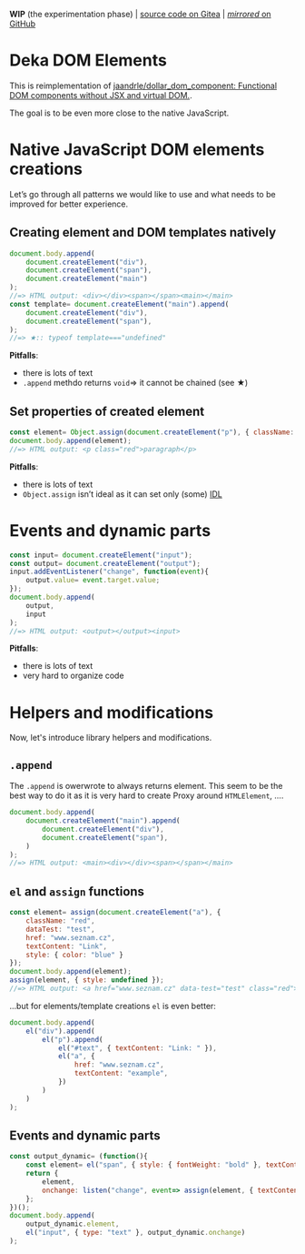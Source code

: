 **WIP** (the experimentation phase) | [source code on Gitea](https://gitea.jaandrle.cz/jaandrle/deka-dom-el) | [*mirrored* on GitHub](https://github.com/jaandrle/deka-dom-el)

# Deka DOM Elements
This is reimplementation of [jaandrle/dollar_dom_component: Functional DOM components without JSX and virtual DOM.](https://github.com/jaandrle/dollar_dom_component).

The goal is to be even more close to the native JavaScript.

# Native JavaScript DOM elements creations
Let’s go through all patterns we would like to use and what needs to be improved for better experience.

## Creating element and DOM templates natively
```js
document.body.append(
	document.createElement("div"),
	document.createElement("span"),
	document.createElement("main")
);
//=> HTML output: <div></div><span></span><main></main>
const template= document.createElement("main").append(
	document.createElement("div"),
	document.createElement("span"),
);
//=> ★:: typeof template==="undefined"
```
**Pitfalls**:
- there is lots of text
- `.append` methdo returns `void`⇒ it cannot be chained (see ★)

## Set properties of created element
```js
const element= Object.assign(document.createElement("p"), { className: "red", textContent: "paragraph" });
document.body.append(element);
//=> HTML output: <p class="red">paragraph</p>
```
**Pitfalls**:
- there is lots of text
- `Object.assign` isn’t ideal as it can set only (some) [IDL](https://developer.mozilla.org/en-US/docs/Glossary/IDL)

# Events and dynamic parts
```js
const input= document.createElement("input");
const output= document.createElement("output");
input.addEventListener("change", function(event){
	output.value= event.target.value;
});
document.body.append(
	output,
	input
);
//=> HTML output: <output></output><input>
```
**Pitfalls**:
- there is lots of text
- very hard to organize code

# Helpers and modifications
Now, let's introduce library helpers and modifications.

## `.append`
The `.append` is owerwrote to always returns element. This seem to be the best way to do it as it is very hard
to create Proxy around `HTMLElement`, ….
```js
document.body.append(
	document.createElement("main").append(
		document.createElement("div"),
		document.createElement("span"),
	)
);
//=> HTML output: <main><div></div><span></span></main>
```

## `el` and `assign` functions
```js
const element= assign(document.createElement("a"), {
	className: "red",
	dataTest: "test",
	href: "www.seznam.cz",
	textContent: "Link",
	style: { color: "blue" }
});
document.body.append(element);
assign(element, { style: undefined });
//=> HTML output: <a href="www.seznam.cz" data-test="test" class="red">Link</a>
```
…but for elements/template creations `el` is even better:
```js
document.body.append(
	el("div").append(
		el("p").append(
			el("#text", { textContent: "Link: " }),
			el("a", {
				href: "www.seznam.cz",
				textContent: "example",
			})
		)
	)
);
```

## Events and dynamic parts
```js
const output_dynamic= (function(){
	const element= el("span", { style: { fontWeight: "bold" }, textContent: "" });
	return {
		element,
		onchange: listen("change", event=> assign(element, { textContent: event.target.value }))
	};
})();
document.body.append(
	output_dynamic.element,
	el("input", { type: "text" }, output_dynamic.onchange)
);
```
